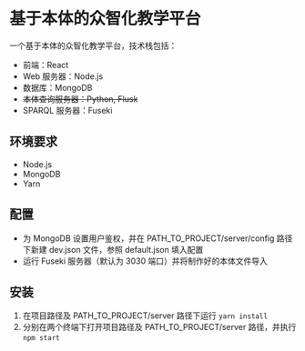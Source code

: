 # 基于本体的众智化教学平台

一个基于本体的众智化教学平台，技术栈包括：

- 前端：React
- Web 服务器：Node.js
- 数据库：MongoDB
- ~~本体查询服务器：Python, Flusk~~
- SPARQL 服务器：Fuseki

## 环境要求

- Node.js
- MongoDB
- Yarn

## 配置

- 为 MongoDB 设置用户鉴权，并在 PATH_TO_PROJECT/server/config 路径下新建 dev.json 文件，参照 default.json 填入配置
- 运行 Fuseki 服务器（默认为 3030 端口）并将制作好的本体文件导入

## 安装

1. 在项目路径及 PATH_TO_PROJECT/server 路径下运行 `yarn install` 
2. 分别在两个终端下打开项目路径及 PATH_TO_PROJECT/server 路径，并执行 `npm start`


